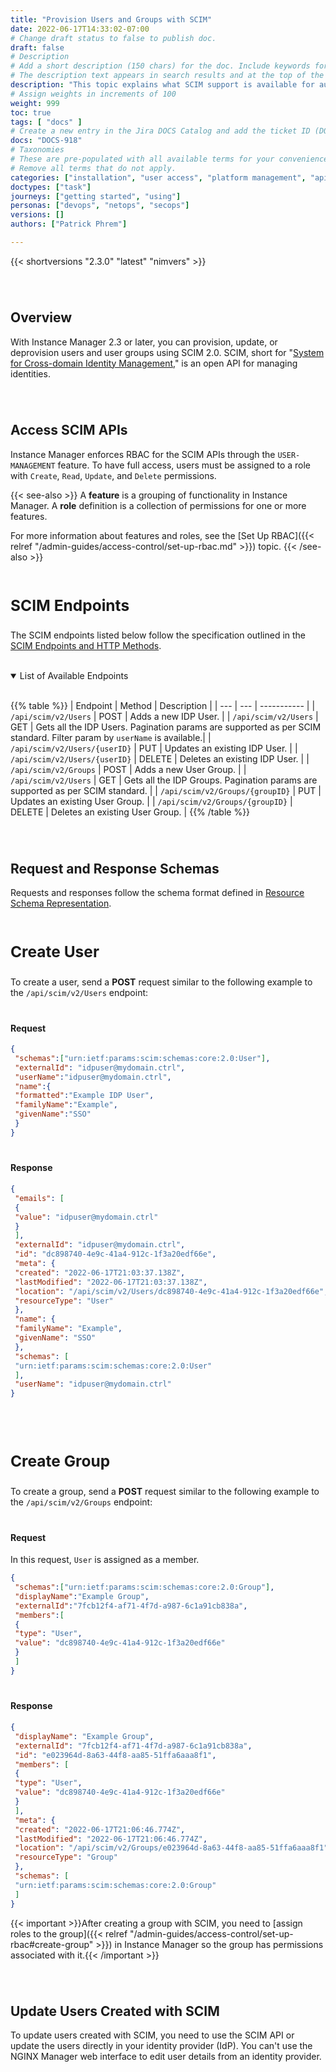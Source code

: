 ```yaml
---
title: "Provision Users and Groups with SCIM"
date: 2022-06-17T14:33:02-07:00
# Change draft status to false to publish doc.
draft: false
# Description
# Add a short description (150 chars) for the doc. Include keywords for SEO. 
# The description text appears in search results and at the top of the doc.
description: "This topic explains what SCIM support is available for automating the management of user identity lifecycles."
# Assign weights in increments of 100
weight: 999
toc: true
tags: [ "docs" ]
# Create a new entry in the Jira DOCS Catalog and add the ticket ID (DOCS-<number>) below
docs: "DOCS-918"
# Taxonomies
# These are pre-populated with all available terms for your convenience.
# Remove all terms that do not apply.
categories: ["installation", "user access", "platform management", "api management", "security"]
doctypes: ["task"]
journeys: ["getting started", "using"]
personas: ["devops", "netops", "secops"]
versions: []
authors: ["Patrick Phrem"]

---
```


<style>
h2 {padding-top: 40px;}
h3 {font-size: 1.75em; padding-top: 20px;}
h4 {font-weight: bold; padding-top: 20px;}
</style>

{{< shortversions "2.3.0" "latest" "nimvers" >}}

## Overview

With Instance Manager 2.3 or later, you can provision, update, or deprovision users and user groups using SCIM 2.0. SCIM, short for "[System for Cross-domain Identity Management](http://www.simplecloud.info)," is an open API for managing identities.

## Access SCIM APIs

Instance Manager enforces RBAC for the SCIM APIs through the `USER-MANAGEMENT` feature. To have full access, users must be assigned to a role with `Create`, `Read`, `Update`, and `Delete` permissions.

{{< see-also >}}
A **feature** is a grouping of functionality in Instance Manager. A **role** definition is a collection of permissions for one or more features.

For more information about features and roles, see the [Set Up RBAC]({{< relref "/admin-guides/access-control/set-up-rbac.md" >}}) topic.
{{< /see-also >}}

### SCIM Endpoints

The SCIM endpoints listed below follow the specification outlined in the [SCIM Endpoints and HTTP Methods](https://datatracker.ietf.org/doc/html/rfc7644#section-3.2).

<br>

<details open>
 <summary>List of Available Endpoints</summary>

<br>

{{% table %}}
| Endpoint | Method | Description |
| --- | --- | ----------- |
| `/api/scim/v2/Users` | POST | Adds a new IDP User. |
| `/api/scim/v2/Users` | GET | Gets all the IDP Users. Pagination params are supported as per SCIM standard. Filter param by `userName` is available.|
| `/api/scim/v2/Users/{userID}` | PUT | Updates an existing IDP User. |
| `/api/scim/v2/Users/{userID}` | DELETE | Deletes an existing IDP User. |
| `/api/scim/v2/Groups` | POST | Adds a new User Group. |
| `/api/scim/v2/Users` | GET | Gets all the IDP Groups. Pagination params are supported as per SCIM standard. |
| `/api/scim/v2/Groups/{groupID}` | PUT | Updates an existing User Group. |
| `/api/scim/v2/Groups/{groupID}` | DELETE | Deletes an existing User Group. |
{{% /table %}}
</details>

## Request and Response Schemas

Requests and responses follow the schema format defined in [Resource Schema Representation](https://datatracker.ietf.org/doc/html/rfc7643#section-8.7.1).

### Create User

To create a user, send a **POST** request similar to the following example to the `/api/scim/v2/Users` endpoint:

#### Request

```json
{
 "schemas":["urn:ietf:params:scim:schemas:core:2.0:User"],
 "externalId": "idpuser@mydomain.ctrl",
 "userName":"idpuser@mydomain.ctrl",
 "name":{
 "formatted":"Example IDP User",
 "familyName":"Example",
 "givenName":"SSO"
 }
}
```

#### Response

```json
{
 "emails": [
 {
 "value": "idpuser@mydomain.ctrl"
 }
 ],
 "externalId": "idpuser@mydomain.ctrl",
 "id": "dc898740-4e9c-41a4-912c-1f3a20edf66e",
 "meta": {
 "created": "2022-06-17T21:03:37.138Z",
 "lastModified": "2022-06-17T21:03:37.138Z",
 "location": "/api/scim/v2/Users/dc898740-4e9c-41a4-912c-1f3a20edf66e",
 "resourceType": "User"
 },
 "name": {
 "familyName": "Example",
 "givenName": "SSO"
 },
 "schemas": [
 "urn:ietf:params:scim:schemas:core:2.0:User"
 ],
 "userName": "idpuser@mydomain.ctrl"
}
```

<br>

### Create Group

To create a group, send a **POST** request similar to the following example to the `/api/scim/v2/Groups` endpoint:

#### Request

In this request, `User` is assigned as a member.

```json
{
 "schemas":["urn:ietf:params:scim:schemas:core:2.0:Group"],
 "displayName":"Example Group",
 "externalId":"7fcb12f4-af71-4f7d-a987-6c1a91cb838a",
 "members":[
 {
 "type": "User",
 "value": "dc898740-4e9c-41a4-912c-1f3a20edf66e"
 }
 ]
}
```

#### Response

```json
{
 "displayName": "Example Group",
 "externalId": "7fcb12f4-af71-4f7d-a987-6c1a91cb838a",
 "id": "e023964d-8a63-44f8-aa85-51ffa6aaa8f1",
 "members": [
 {
 "type": "User",
 "value": "dc898740-4e9c-41a4-912c-1f3a20edf66e"
 }
 ],
 "meta": {
 "created": "2022-06-17T21:06:46.774Z",
 "lastModified": "2022-06-17T21:06:46.774Z",
 "location": "/api/scim/v2/Groups/e023964d-8a63-44f8-aa85-51ffa6aaa8f1",
 "resourceType": "Group"
 },
 "schemas": [
 "urn:ietf:params:scim:schemas:core:2.0:Group"
 ]
}
```

{{< important >}}After creating a group with SCIM, you need to [assign roles to the group]({{< relref "/admin-guides/access-control/set-up-rbac#create-group" >}}) in Instance Manager so the group has permissions associated with it.{{< /important >}}

## Update Users Created with SCIM

To update users created with SCIM, you need to use the SCIM API or update the users directly in your identity provider (IdP). You can't use the NGINX Manager web interface to edit user details from an identity provider.